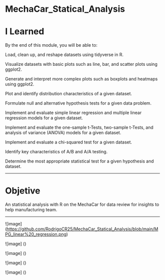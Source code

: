 # MechaCar_Statical_Analysis

# I Learned

By the end of this module, you will be able to: 

Load, clean up, and reshape datasets using tidyverse in R.

Visualize datasets with basic plots such as line, bar, and scatter plots using ggplot2.

Generate and interpret more complex plots such as boxplots and heatmaps using ggplot2.

Plot and identify distribution characteristics of a given dataset.

Formulate null and alternative hypothesis tests for a given data problem.

Implement and evaluate simple linear regression and multiple linear regression models for a given dataset.

Implement and evaluate the one-sample t-Tests, two-sample t-Tests, and analysis of variance (ANOVA) models for a given dataset.

Implement and evaluate a chi-squared test for a given dataset.

Identify key characteristics of A/B and A/A testing.

Determine the most appropriate statistical test for a given hypothesis and dataset.

________________________________________________________________________________________________________________________________________________________________

# Objetive

An statistical analysis with R on the MechaCar for data review for insights to help manufacturing team.

____________________________________________________________________________________________________________________________________________________________

![image] (https://github.com/RodrigoCR25/MechaCar_Statical_Analysis/blob/main/MPG_linear%20_regression.png)


![image] ()


![image] ()


![image] ()


![image] ()
